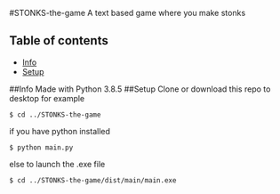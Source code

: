 #STONKS-the-game
A text based game where you make stonks
## Table of contents
* [Info](#Info)
* [Setup](#Setup)

##Info
Made with Python 3.8.5 
##Setup
Clone or download this repo to desktop for example
```
$ cd ../STONKS-the-game
```
if you have python installed
```
$ python main.py
```
else to launch the .exe file
```
$ cd ../STONKS-the-game/dist/main/main.exe
```